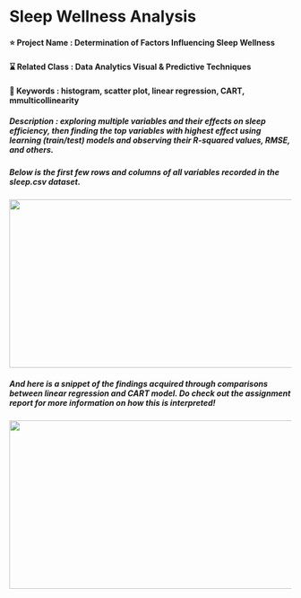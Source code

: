 # Sleep Wellness Analysis

#### ⭐ Project Name : Determination of Factors Influencing Sleep Wellness 
#### ⌛ Related Class : Data Analytics Visual & Predictive Techniques
#### 🔑 Keywords : histogram, scatter plot, linear regression, CART, mmulticollinearity
##### Description : exploring multiple variables and their effects on sleep efficiency, then finding the top variables with highest effect using learning (train/test) models and observing their R-squared values, RMSE, and others. 


##### Below is the first few rows and columns of all variables recorded in the sleep.csv dataset.
<img src="https://github.com/user-attachments/assets/a13087f8-587e-48f0-8494-77868eec0bec" width="750" height="300">


##### And here is a snippet of the findings acquired through comparisons between linear regression and CART model. Do check out the assignment report for more information on how this is interpreted!
<img src="https://github.com/user-attachments/assets/e0c6ed07-5d2a-40ea-8baa-2b8dd8981c12" width="550" height="300">


